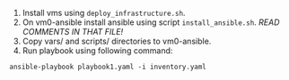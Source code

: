 1. Install vms using `deploy_infrastructure.sh`.  
2. On vm0-ansible install ansible using script `install_ansible.sh`. *READ COMMENTS IN THAT FILE!*  
3. Copy vars/ and scripts/ directories to vm0-ansible.  
4. Run playbook using following command:  
```
ansible-playbook playbook1.yaml -i inventory.yaml
```